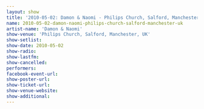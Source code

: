 ```yaml
---
layout: show
title: '2010-05-02: Damon & Naomi - Philips Church, Salford, Manchester, UK'
name: 2010-05-02-damon-naomi-philips-church-salford-manchester-uk
artist-name: 'Damon & Naomi'
show-venue: 'Philips Church, Salford, Manchester, UK'
show-setlist: 
show-date: 2010-05-02
show-radio: 
show-lastfm: 
show-cancelled: 
performers: 
facebook-event-url: 
show-poster-url: 
show-ticket-url: 
show-venue-website: 
show-additional: 
---
```


